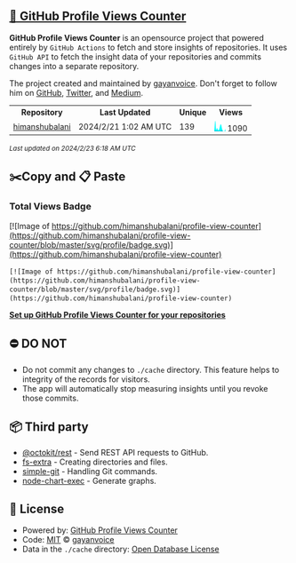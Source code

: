 ## [🚀 GitHub Profile Views Counter](https://github.com/gayanvoice/github-profile-views-counter)
**GitHub Profile Views Counter** is an opensource project that powered entirely by  `GitHub Actions` to fetch and store insights of repositories.
It uses `GitHub API` to fetch the insight data of your repositories and commits changes into a separate repository.

The project created and maintained by [gayanvoice](https://github.com/gayanvoice). Don't forget to follow him on [GitHub](https://github.com/gayanvoice), [Twitter](https://twitter.com/gayanvoice), and [Medium](https://gayanvoice.medium.com/).

<table>
	<tr>
		<th>
			Repository
		</th>
		<th>
			Last Updated
		</th>
		<th>
			Unique
		</th>
		<th>
			Views
		</th>
	</tr>
	<tr>
		<td>
			<a href="https://github.com/himanshubalani/profile-view-counter/tree/master/readme/398217802/year.md">
				himanshubalani
			</a>
		</td>
		<td>
			2024/2/21 1:02 AM UTC
		</td>
		<td>
			139
		</td>
		<td>
			<img alt="Response time graph" src="https://github.com/himanshubalani/profile-view-counter/raw/master/graph/398217802/small/year.png" height="20"> 1090
		</td>
	</tr>
</table>

<small><i>Last updated on 2024/2/23 6:18 AM UTC</i></small>

## ✂️Copy and 📋 Paste
### Total Views Badge
[![Image of https://github.com/himanshubalani/profile-view-counter](https://github.com/himanshubalani/profile-view-counter/blob/master/svg/profile/badge.svg)](https://github.com/himanshubalani/profile-view-counter)

```readme
[![Image of https://github.com/himanshubalani/profile-view-counter](https://github.com/himanshubalani/profile-view-counter/blob/master/svg/profile/badge.svg)](https://github.com/himanshubalani/profile-view-counter)
```
[**Set up GitHub Profile Views Counter for your repositories**](https://github.com/gayanvoice/github-profile-views-counter)
## ⛔ DO NOT
- Do not commit any changes to `./cache` directory. This feature helps to integrity of the records for visitors.
- The app will automatically stop measuring insights until you revoke those commits.
## 📦 Third party

- [@octokit/rest](https://www.npmjs.com/package/@octokit/rest) - Send REST API requests to GitHub.
- [fs-extra](https://www.npmjs.com/package/fs-extra) - Creating directories and files.
- [simple-git](https://www.npmjs.com/package/simple-git) - Handling Git commands.
- [node-chart-exec](https://www.npmjs.com/package/node-chart-exec) - Generate graphs.
## 📄 License
- Powered by: [GitHub Profile Views Counter](https://github.com/gayanvoice/github-profile-views-counter)
- Code: [MIT](./LICENSE) © [gayanvoice](https://github.com/gayanvoice)
- Data in the `./cache` directory: [Open Database License](https://opendatacommons.org/licenses/odbl/1-0/)